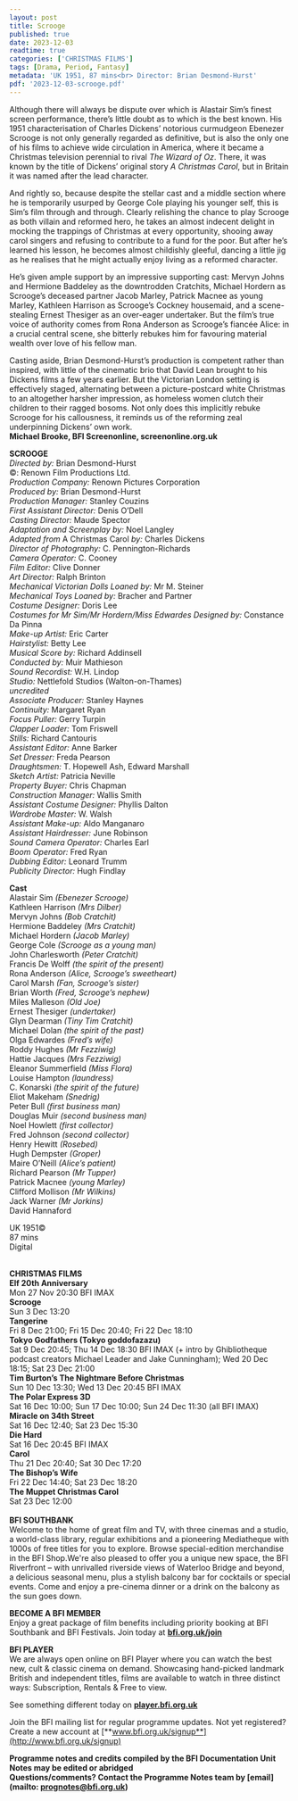 ```yaml
---
layout: post
title: Scrooge
published: true
date: 2023-12-03
readtime: true
categories: ['CHRISTMAS FILMS']
tags: [Drama, Period, Fantasy]
metadata: 'UK 1951, 87 mins<br> Director: Brian Desmond-Hurst'
pdf: '2023-12-03-scrooge.pdf'
---
```


Although there will always be dispute over which is Alastair Sim’s finest screen performance, there’s little doubt as to which is the best known. His 1951 characterisation of Charles Dickens’ notorious curmudgeon Ebenezer Scrooge is not only generally regarded as definitive, but is also the only one of his films to achieve wide circulation in America, where it became a Christmas television perennial to rival _The Wizard of Oz_. There, it was known by the title of Dickens’ original story _A Christmas Carol_, but in Britain it was named after the lead character.

And rightly so, because despite the stellar cast and a middle section where he is temporarily usurped by George Cole playing his younger self, this is Sim’s film through and through. Clearly relishing the chance to play Scrooge as both villain and reformed hero, he takes an almost indecent delight in mocking the trappings of Christmas at every opportunity, shooing away carol singers and refusing to contribute to a fund for the poor. But after he’s learned his lesson, he becomes almost childishly gleeful, dancing a little jig as he realises that he might actually enjoy living as a reformed character.

He’s given ample support by an impressive supporting cast: Mervyn Johns and Hermione Baddeley as the downtrodden Cratchits, Michael Hordern as Scrooge’s deceased partner Jacob Marley, Patrick Macnee as young Marley, Kathleen Harrison as Scrooge’s Cockney housemaid, and a scene-stealing Ernest Thesiger as an over-eager undertaker. But the film’s true voice of authority comes from Rona Anderson as Scrooge’s fiancée Alice: in a crucial central scene, she bitterly rebukes him for favouring material wealth over love of his fellow man.

Casting aside, Brian Desmond-Hurst’s production is competent rather than inspired, with little of the cinematic brio that David Lean brought to his Dickens films a few years earlier. But the Victorian London setting is effectively staged, alternating between a picture-postcard white Christmas to an altogether harsher impression, as homeless women clutch their children to their ragged bosoms. Not only does this implicitly rebuke Scrooge for his callousness, it reminds us of the reforming zeal underpinning Dickens’ own work.  
**Michael Brooke, BFI Screenonline, screenonline.org.uk**

**SCROOGE**<br>
_Directed by:_ Brian Desmond-Hurst<br>
©:  Renown Film Productions Ltd.<br>
_Production Company:_ Renown Pictures Corporation<br>
_Produced by:_ Brian Desmond-Hurst<br>
_Production Manager:_ Stanley Couzins<br>
_First Assistant Director:_ Denis O’Dell<br>
_Casting Director:_ Maude Spector<br>
_Adaptation and Screenplay by:_ Noel Langley<br>
_Adapted from_ A Christmas Carol _by:_ Charles Dickens<br>
_Director of Photography:_ C. Pennington-Richards<br>
_Camera Operator:_ C. Cooney<br>
_Film Editor:_ Clive Donner<br>
_Art Director:_ Ralph Brinton<br>
_Mechanical Victorian Dolls Loaned by:_ Mr M. Steiner<br>
_Mechanical Toys Loaned by:_ Bracher and Partner<br>
_Costume Designer:_ Doris Lee<br>
_Costumes for Mr Sim/Mr Hordern/Miss Edwardes Designed by:_ Constance Da Pinna<br>
_Make-up Artist:_ Eric Carter<br>
_Hairstylist:_ Betty Lee<br>
_Musical Score by:_ Richard Addinsell<br>
_Conducted by:_ Muir Mathieson<br>
_Sound Recordist:_ W.H. Lindop<br>
_Studio:_ Nettlefold Studios (Walton-on-Thames)<br>
_uncredited_<br>
_Associate Producer:_ Stanley Haynes<br>
_Continuity:_ Margaret Ryan<br>
_Focus Puller:_ Gerry Turpin<br>
_Clapper Loader:_ Tom Friswell<br>
_Stills:_ Richard Cantouris<br>
_Assistant Editor:_ Anne Barker<br>
_Set Dresser:_ Freda Pearson<br>
_Draughtsmen:_ T. Hopewell Ash, Edward Marshall<br>
_Sketch Artist:_ Patricia Neville<br>
_Property Buyer:_ Chris Chapman<br>
_Construction Manager:_ Wallis Smith<br>
_Assistant Costume Designer:_ Phyllis Dalton<br>
_Wardrobe Master:_ W. Walsh<br>
_Assistant Make-up:_ Aldo Manganaro<br>
_Assistant Hairdresser:_ June Robinson<br>
_Sound Camera Operator:_ Charles Earl<br>
_Boom Operator:_ Fred Ryan<br>
_Dubbing Editor:_ Leonard Trumm<br>
_Publicity Director:_ Hugh Findlay<br>

**Cast**<br>
Alastair Sim _(Ebenezer Scrooge)_<br>
Kathleen Harrison _(Mrs Dilber)_  
Mervyn Johns _(Bob Cratchit)_  
Hermione Baddeley _(Mrs Cratchit)_  
Michael Hordern _(Jacob Marley)_  
George Cole _(Scrooge as a young man)_  
John Charlesworth _(Peter Cratchit)_  
Francis De Wolff _(the spirit of the present)_  
Rona Anderson _(Alice, Scrooge’s sweetheart)_  
Carol Marsh _(Fan, Scrooge’s sister)_  
Brian Worth _(Fred, Scrooge’s nephew)_  
Miles Malleson _(Old Joe)_  
Ernest Thesiger _(undertaker)_  
Glyn Dearman _(Tiny Tim Cratchit)_  
Michael Dolan _(the spirit of the past)_  
Olga Edwardes _(Fred’s wife)_  
Roddy Hughes _(Mr Fezziwig)_  
Hattie Jacques _(Mrs Fezziwig)_  
Eleanor Summerfield _(Miss Flora)_  
Louise Hampton _(laundress)_  
C. Konarski _(the spirit of the future)_  
Eliot Makeham _(Snedrig)_  
Peter Bull _(first business man)_  
Douglas Muir _(second business man)_  
Noel Howlett _(first collector)_  
Fred Johnson _(second collector)_  
Henry Hewitt _(Rosebed)_  
Hugh Dempster _(Groper)_  
Maire O’Neill _(Alice’s patient)_  
Richard Pearson _(Mr Tupper)_  
Patrick Macnee _(young Marley)_  
Clifford Mollison _(Mr Wilkins)_  
Jack Warner _(Mr Jorkins)_  
David Hannaford  

UK 1951©  
87 mins  
Digital  
<br>


**CHRISTMAS FILMS**  
**Elf 20th Anniversary**  
Mon 27 Nov 20:30 BFI IMAX  
**Scrooge**  
Sun 3 Dec 13:20  
**Tangerine**  
Fri 8 Dec 21:00; Fri 15 Dec 20:40; Fri 22 Dec 18:10  
**Tokyo Godfathers (Tokyo goddofazazu)**  
Sat 9 Dec 20:45; Thu 14 Dec 18:30 BFI IMAX (+ intro by Ghibliotheque podcast creators Michael Leader and Jake Cunningham); Wed 20 Dec 18:15; Sat 23 Dec 21:00  
**Tim Burton’s The Nightmare Before Christmas**  
Sun 10 Dec 13:30; Wed 13 Dec 20:45 BFI IMAX  
**The Polar Express 3D**  
Sat 16 Dec 10:00; Sun 17 Dec 10:00; Sun 24 Dec 11:30 (all BFI IMAX)  
**Miracle on 34th Street**  
Sat 16 Dec 12:40; Sat 23 Dec 15:30  
**Die Hard**  
Sat 16 Dec 20:45 BFI IMAX  
**Carol**  
Thu 21 Dec 20:40; Sat 30 Dec 17:20  
**The Bishop’s Wife**  
Fri 22 Dec 14:40; Sat 23 Dec 18:20  
**The Muppet Christmas Carol**  
Sat 23 Dec 12:00  
<br>
**BFI SOUTHBANK**  
Welcome to the home of great film and TV, with three cinemas and a studio, a world-class library, regular exhibitions and a pioneering Mediatheque with 1000s of free titles for you to explore. Browse special-edition merchandise in the BFI Shop.We&#39;re also pleased to offer you a unique new space, the BFI Riverfront – with unrivalled riverside views of Waterloo Bridge and beyond, a delicious seasonal menu, plus a stylish balcony bar for cocktails or special events. Come and enjoy a pre-cinema dinner or a drink on the balcony as the sun goes down.  

**BECOME A BFI MEMBER**  
Enjoy a great package of film benefits including priority booking at BFI Southbank and BFI Festivals. Join today at [**bfi.org.uk/join**](http://www.bfi.org.uk/join)  

**BFI PLAYER**  
 We are always open online on BFI Player where you can watch the best new, cult &amp; classic cinema on demand. Showcasing hand-picked landmark British and independent titles, films are available to watch in three distinct ways: Subscription, Rentals &amp; Free to view.  

See something different today on [**player.bfi.org.uk**](https://player.bfi.org.uk)  

Join the BFI mailing list for regular programme updates. Not yet registered? Create a new account at [**www.bfi.org.uk/signup**](http://www.bfi.org.uk/signup)

**Programme notes and credits compiled by the BFI Documentation Unit  
Notes may be edited or abridged  
Questions/comments? Contact the Programme Notes team by [email](mailto: prognotes@bfi.org.uk)**
<!--stackedit_data:
eyJoaXN0b3J5IjpbLTEzMTg5OTc3MTldfQ==
-->

<!--stackedit_data:
eyJoaXN0b3J5IjpbLTY1OTc2NjAzNl19
-->